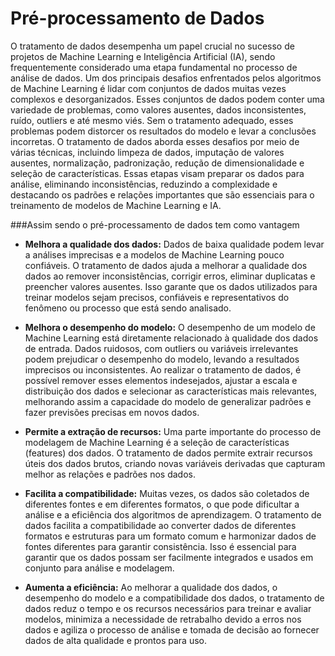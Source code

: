 # Pré-processamento de Dados


O tratamento de dados desempenha um papel crucial no sucesso de projetos de Machine Learning e Inteligência Artificial (IA), sendo frequentemente considerado uma etapa fundamental no processo de análise de dados. 
Um dos principais desafios enfrentados pelos algoritmos de Machine Learning é lidar com conjuntos de dados muitas vezes complexos e desorganizados. Esses conjuntos de dados podem conter uma variedade de problemas, como valores ausentes, dados inconsistentes, ruído, outliers e até mesmo viés. Sem o tratamento adequado, esses problemas podem distorcer os resultados do modelo e levar a conclusões incorretas.
O tratamento de dados aborda esses desafios por meio de várias técnicas, incluindo limpeza de dados, imputação de valores ausentes, normalização, padronização, redução de dimensionalidade e seleção de características. Essas etapas visam preparar os dados para análise, eliminando inconsistências, reduzindo a complexidade e destacando os padrões e relações importantes que são essenciais para o treinamento de modelos de Machine Learning e IA.

###Assim sendo o pré-processamento de dados tem como vantagem

* **Melhora a qualidade dos dados:** Dados de baixa qualidade podem levar a análises imprecisas e a modelos de Machine Learning pouco confiáveis. O tratamento de dados ajuda a melhorar a qualidade dos dados ao remover inconsistências, corrigir erros, eliminar duplicatas e preencher valores ausentes. Isso garante que os dados utilizados para treinar modelos sejam precisos, confiáveis e representativos do fenômeno ou processo que está sendo analisado.

* **Melhora o desempenho do modelo:** O desempenho de um modelo de Machine Learning está diretamente relacionado à qualidade dos dados de entrada. Dados ruidosos, com outliers ou variáveis irrelevantes podem prejudicar o desempenho do modelo, levando a resultados imprecisos ou inconsistentes. Ao realizar o tratamento de dados, é possível remover esses elementos indesejados, ajustar a escala e distribuição dos dados e selecionar as características mais relevantes, melhorando assim a capacidade do modelo de generalizar padrões e fazer previsões precisas em novos dados.

* **Permite a extração de recursos:** Uma parte importante do processo de modelagem de Machine Learning é a seleção de características (features) dos dados. O tratamento de dados permite extrair recursos úteis dos dados brutos, criando novas variáveis derivadas que capturam melhor as relações e padrões nos dados. 

* **Facilita a compatibilidade:** Muitas vezes, os dados são coletados de diferentes fontes e em diferentes formatos, o que pode dificultar a análise e a eficiência dos algoritmos de aprendizagem. O tratamento de dados facilita a compatibilidade ao converter dados de diferentes formatos e estruturas para um formato comum e harmonizar dados de fontes diferentes para garantir consistência. Isso é essencial para garantir que os dados possam ser facilmente integrados e usados em conjunto para análise e modelagem.

* **Aumenta a eficiência:** Ao melhorar a qualidade dos dados, o desempenho do modelo e a compatibilidade dos dados, o tratamento de dados reduz o tempo e os recursos necessários para treinar e avaliar modelos, minimiza a necessidade de retrabalho devido a erros nos dados e agiliza o processo de análise e tomada de decisão ao fornecer dados de alta qualidade e prontos para uso.
